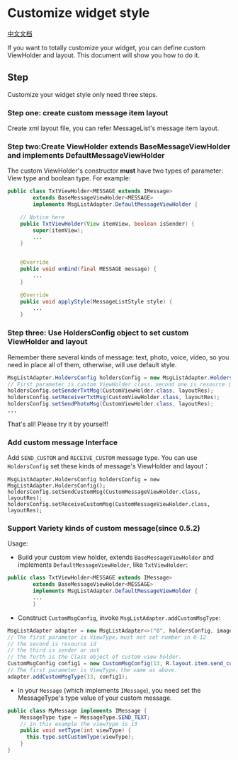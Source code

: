 # Customize widget style
[中文文档](./customLayout.md)

If you want to totally customize your widget, you can define custom ViewHolder and layout.
This document will show you how to do it.

## Step
Customize your widget style only need three steps.

### Step one: create custom message item layout
Create xml layout file, you can refer MessageList's message item layout.


### Step two:Create ViewHolder extends BaseMessageViewHolder and implements DefaultMessageViewHolder
The custom ViewHolder's constructor **must** have two types of parameter: View type and boolean type. For example:


```java
public class TxtViewHolder<MESSAGE extends IMessage>
        extends BaseMessageViewHolder<MESSAGE>
        implements MsgListAdapter.DefaultMessageViewHolder {

    // Notice here
    public TxtViewHolder(View itemView, boolean isSender) {
        super(itemView);
        ...
    }


    @Override
    public void onBind(final MESSAGE message) {
        ...
    }

    @Override
    public void applyStyle(MessageListStyle style) {
        ...
    }
```

### Step three: Use HoldersConfig object to set custom ViewHolder and layout
Remember there several kinds of message: text, photo, voice, video, so you need in place all of them,
otherwise, will use default style.

```java
MsgListAdapter.HoldersConfig holdersConfig = new MsgListAdapter.HoldersConfig();
// First parameter is custom ViewHolder class，second one is resource id of custom layout.
holdersConfig.setSenderTxtMsg(CustomViewHolder.class, layoutRes);
holdersConfig.setReceiverTxtMsg(CustomViewHolder.class, layoutRes);
holdersConfig.setSendPhotoMsg(CustomViewHolder.class, layoutRes);
...
```

That's all! Please try it by yourself!



### Add custom message Interface

Add `SEND_CUSTOM`  and `RECEIVE_CUSTOM` message type. You can use `HoldersConfig` set these kinds of message's ViewHolder and layout：

```
MsgListAdapter.HoldersConfig holdersConfig = new MsgListAdapter.HoldersConfig();
holdersConfig.setSendCustomMsg(CustomMessageViewHolder.class, layoutRes);
holdersConfig.setReceiveCustomMsg(CustomMessageViewHolder.class, layoutRes);
```



### Support Variety kinds of custom message(since 0.5.2)

Usage:

- Build your custom view holder, extends `BaseMessageViewHolder` and implements `DefaultMessageViewHolder`, like `TxtViewHolder`:

```java
public class TxtViewHolder<MESSAGE extends IMessage>
        extends BaseMessageViewHolder<MESSAGE>
        implements MsgListAdapter.DefaultMessageViewHolder {
        ...
        }
```

- Construct `CustomMsgConfig`, invoke `MsgListAdapter.addCustomMsgType`:

```java
MsgListAdapter adapter = new MsgListAdapter<>("0", holdersConfig, imageLoader);
// The first parameter is ViewType，must not set number in 0-12
// the second is resource id
// the third is sender or not
// the forth is the Class object of custom view holder.
CustomMsgConfig config1 = new CustomMsgConfig(13, R.layout.item.send_custom, true, DefaultCustomViewHolder.class);
// The first parameter is ViewType，the same as above.
adapter.addCustomMsgType(13, config1);
```

- In your `Message` (which implements `IMessage`), you need set the MessageType's type value  of your custom message.

```java
public class MyMessage implements IMessage {
	MessageType type = MessageType.SEND_TEXT;
	// in this example the viewType is 13
	public void setType(int viewType) {
      this.type.setCustomType(viewType);
	}
}
```




